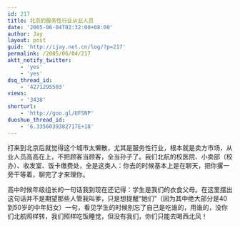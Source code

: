 ```yaml
---
id: 217
title: 北京的服务性行业从业人员
date: '2005-06-04T02:32:00+08:00'
author: Jay
layout: post
guid: 'http://ijay.net.cn/log/?p=217'
permalink: /2005/06/04/217
aktt_notify_twitter:
    - 'yes'
    - 'yes'
dsq_thread_id:
    - '4271295503'
views:
    - '3438'
shorturl:
    - 'http://goo.gl/UFSNP'
duoshuo_thread_id:
    - '6.3356039382717E+18'
---
```


<p>打来到北京后就觉得这个城市太懒散，尤其是服务性行业，根本就是卖方市场，从业人员高高在上，不把顾客当顾客，全当孙子了。我们北航的校医院、小卖部（校办）、收发室、饭卡缴费处，全是这类人：你去的时候基本上是在聊天，把你撂一旁干等着，聊完了才来理你。 </p>
<p>高中时候年级组长的一句话我到现在还记得：学生是我们的衣食父母。在这里摆出这句话并不是期望那些人管我叫爹，只是想提醒“她们”（因为其中绝大部分是40到50岁的中年妇女）一句，看见学生的时候别忘了自己是吃谁的，用谁的，没你们北航照样转，我们照样吃饭睡觉，但没有我们，你们只能去喝西北风！</p>